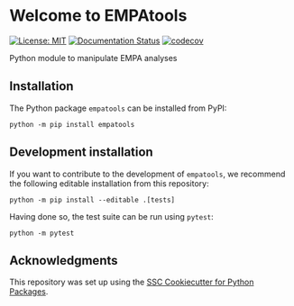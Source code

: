 # Welcome to EMPAtools

[![License: MIT](https://img.shields.io/badge/License-MIT-yellow.svg)](https://opensource.org/licenses/MIT)
[![Documentation Status](https://readthedocs.org/projects/empatools/badge/)](https://empatools.readthedocs.io/)
[![codecov](https://codecov.io/gh/ondrolexa/empatools/graph/badge.svg?token=KTY1CYPJSF)](https://codecov.io/gh/ondrolexa/empatools)

Python module to manipulate EMPA analyses

## Installation

The Python package `empatools` can be installed from PyPI:

```
python -m pip install empatools
```

## Development installation

If you want to contribute to the development of `empatools`, we recommend
the following editable installation from this repository:

```
python -m pip install --editable .[tests]
```

Having done so, the test suite can be run using `pytest`:

```
python -m pytest
```

## Acknowledgments

This repository was set up using the [SSC Cookiecutter for Python Packages](https://github.com/ssciwr/cookiecutter-python-package).
